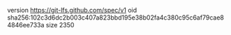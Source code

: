 version https://git-lfs.github.com/spec/v1
oid sha256:102c3d6dc2b003c407a823bbd195e38b02fa4c380c95c6af79cae84846ee733a
size 2350
